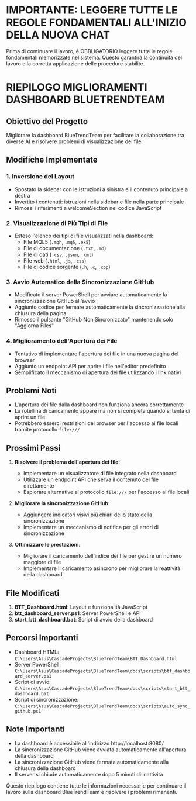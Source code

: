# IMPORTANTE: LEGGERE TUTTE LE REGOLE FONDAMENTALI ALL'INIZIO DELLA NUOVA CHAT

Prima di continuare il lavoro, è OBBLIGATORIO leggere tutte le regole fondamentali memorizzate nel sistema.
Questo garantirà la continuità del lavoro e la corretta applicazione delle procedure stabilite.

# RIEPILOGO MIGLIORAMENTI DASHBOARD BLUETRENDTEAM

## Obiettivo del Progetto
Migliorare la dashboard BlueTrendTeam per facilitare la collaborazione tra diverse AI e risolvere problemi di visualizzazione dei file.

## Modifiche Implementate

### 1. Inversione del Layout
- Spostato la sidebar con le istruzioni a sinistra e il contenuto principale a destra
- Invertito i contenuti: istruzioni nella sidebar e file nella parte principale
- Rimossi i riferimenti a welcomeSection nel codice JavaScript

### 2. Visualizzazione di Più Tipi di File
- Esteso l'elenco dei tipi di file visualizzati nella dashboard:
  - File MQL5 (`.mqh`, `.mq5`, `.ex5`)
  - File di documentazione (`.txt`, `.md`)
  - File di dati (`.csv`, `.json`, `.xml`)
  - File web (`.html`, `.js`, `.css`)
  - File di codice sorgente (`.h`, `.c`, `.cpp`)

### 3. Avvio Automatico della Sincronizzazione GitHub
- Modificato il server PowerShell per avviare automaticamente la sincronizzazione GitHub all'avvio
- Aggiunto codice per fermare automaticamente la sincronizzazione alla chiusura della pagina
- Rimosso il pulsante "GitHub Non Sincronizzato" mantenendo solo "Aggiorna Files"

### 4. Miglioramento dell'Apertura dei File
- Tentativo di implementare l'apertura dei file in una nuova pagina del browser
- Aggiunto un endpoint API per aprire i file nell'editor predefinito
- Semplificato il meccanismo di apertura dei file utilizzando i link nativi

## Problemi Noti
- L'apertura dei file dalla dashboard non funziona ancora correttamente
- La rotellina di caricamento appare ma non si completa quando si tenta di aprire un file
- Potrebbero esserci restrizioni del browser per l'accesso ai file locali tramite protocollo `file:///`

## Prossimi Passi
1. **Risolvere il problema dell'apertura dei file**:
   - Implementare un visualizzatore di file integrato nella dashboard
   - Utilizzare un endpoint API che serva il contenuto del file direttamente
   - Esplorare alternative al protocollo `file:///` per l'accesso ai file locali

2. **Migliorare la sincronizzazione GitHub**:
   - Aggiungere indicatori visivi più chiari dello stato della sincronizzazione
   - Implementare un meccanismo di notifica per gli errori di sincronizzazione

3. **Ottimizzare le prestazioni**:
   - Migliorare il caricamento dell'indice dei file per gestire un numero maggiore di file
   - Implementare il caricamento asincrono per migliorare la reattività della dashboard

## File Modificati
1. **BTT_Dashboard.html**: Layout e funzionalità JavaScript
2. **btt_dashboard_server.ps1**: Server PowerShell e API
3. **start_btt_dashboard.bat**: Script di avvio della dashboard

## Percorsi Importanti
- Dashboard HTML: `C:\Users\Asus\CascadeProjects\BlueTrendTeam\BTT_Dashboard.html`
- Server PowerShell: `C:\Users\Asus\CascadeProjects\BlueTrendTeam\docs\scripts\btt_dashboard_server.ps1`
- Script di avvio: `C:\Users\Asus\CascadeProjects\BlueTrendTeam\docs\scripts\start_btt_dashboard.bat`
- Script di sincronizzazione: `C:\Users\Asus\CascadeProjects\BlueTrendTeam\docs\scripts\auto_sync_github.ps1`

## Note Importanti
- La dashboard è accessibile all'indirizzo http://localhost:8080/
- La sincronizzazione GitHub viene avviata automaticamente all'apertura della dashboard
- La sincronizzazione GitHub viene fermata automaticamente alla chiusura della dashboard
- Il server si chiude automaticamente dopo 5 minuti di inattività

Questo riepilogo contiene tutte le informazioni necessarie per continuare il lavoro sulla dashboard BlueTrendTeam e risolvere i problemi rimanenti.
